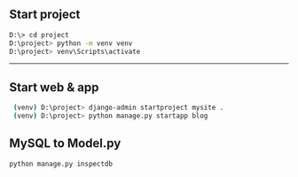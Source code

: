 ## Start project
```sh
D:\> cd project
D:\project> python -m venv venv
D:\project> venv\Scripts\activate
```
---

## Start web & app
```sh
 (venv) D:\project> django-admin startproject mysite .
 (venv) D:\project> python manage.py startapp blog
```

## MySQL to Model.py
```sh
python manage.py inspectdb
```